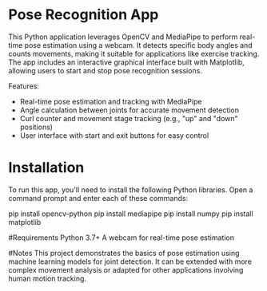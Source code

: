 
# Pose Recognition App
This Python application leverages OpenCV and MediaPipe to perform real-time pose estimation using a webcam. It detects specific body angles and counts movements, making it suitable for applications like exercise tracking. The app includes an interactive graphical interface built with Matplotlib, allowing users to start and stop pose recognition sessions.

Features: 
* Real-time pose estimation and tracking with MediaPipe
* Angle calculation between joints for accurate movement detection
* Curl counter and movement stage tracking (e.g., "up" and "down" positions)
* User interface with start and exit buttons for easy control

# Installation
To run this app, you'll need to install the following Python libraries. Open a command prompt and enter each of these commands:

pip install opencv-python
pip install mediapipe
pip install numpy
pip install matplotlib

#Requirements
Python 3.7+
A webcam for real-time pose estimation

#Notes
This project demonstrates the basics of pose estimation using machine learning models for joint detection. It can be extended with more complex movement analysis or adapted for other applications involving human motion tracking.
